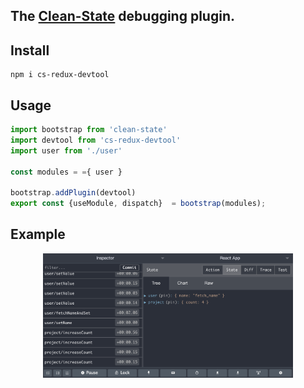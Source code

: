 ## The [Clean-State](https://github.com/tnfe/clean-state) debugging plugin.

## Install
    npm i cs-redux-devtool
    
## Usage
```javascript
import bootstrap from 'clean-state'
import devtool from 'cs-redux-devtool'
import user from './user'

const modules = ={ user }

bootstrap.addPlugin(devtool)
export const {useModule, dispatch}  = bootstrap(modules);
```

## Example
<p align="center">
  <img width="400px" src="https://github.com/freezeYe/assets/blob/master/redux_devtool.png" />
</p>

